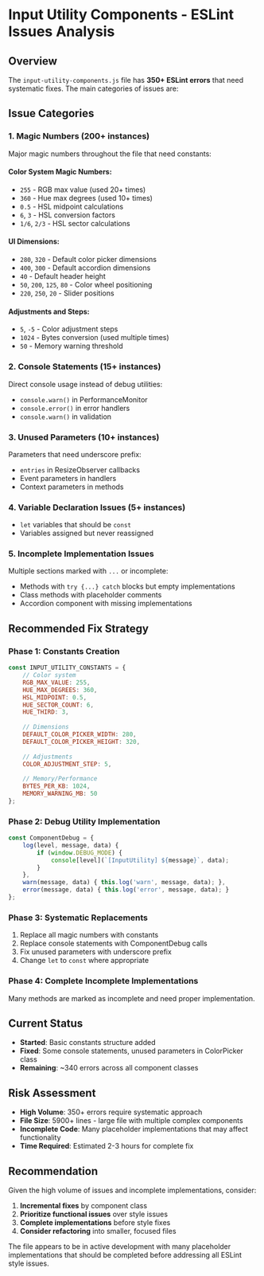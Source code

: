 # Input Utility Components - ESLint Issues Analysis

## Overview
The `input-utility-components.js` file has **350+ ESLint errors** that need systematic fixes. The main categories of issues are:

## Issue Categories

### 1. **Magic Numbers (200+ instances)**
Major magic numbers throughout the file that need constants:

#### Color System Magic Numbers:
- `255` - RGB max value (used 20+ times)
- `360` - Hue max degrees (used 10+ times) 
- `0.5` - HSL midpoint calculations
- `6`, `3` - HSL conversion factors
- `1/6`, `2/3` - HSL sector calculations

#### UI Dimensions:
- `280`, `320` - Default color picker dimensions
- `400`, `300` - Default accordion dimensions
- `40` - Default header height
- `50`, `200`, `125`, `80` - Color wheel positioning
- `220`, `250`, `20` - Slider positions

#### Adjustments and Steps:
- `5`, `-5` - Color adjustment steps
- `1024` - Bytes conversion (used multiple times)
- `50` - Memory warning threshold

### 2. **Console Statements (15+ instances)**
Direct console usage instead of debug utilities:
- `console.warn()` in PerformanceMonitor
- `console.error()` in error handlers  
- `console.warn()` in validation

### 3. **Unused Parameters (10+ instances)**
Parameters that need underscore prefix:
- `entries` in ResizeObserver callbacks
- Event parameters in handlers
- Context parameters in methods

### 4. **Variable Declaration Issues (5+ instances)**
- `let` variables that should be `const`
- Variables assigned but never reassigned

### 5. **Incomplete Implementation Issues**
Multiple sections marked with `...` or incomplete:
- Methods with `try {...} catch` blocks but empty implementations
- Class methods with placeholder comments
- Accordion component with missing implementations

## Recommended Fix Strategy

### Phase 1: Constants Creation
```javascript
const INPUT_UTILITY_CONSTANTS = {
    // Color system
    RGB_MAX_VALUE: 255,
    HUE_MAX_DEGREES: 360,
    HSL_MIDPOINT: 0.5,
    HUE_SECTOR_COUNT: 6,
    HUE_THIRD: 3,
    
    // Dimensions
    DEFAULT_COLOR_PICKER_WIDTH: 280,
    DEFAULT_COLOR_PICKER_HEIGHT: 320,
    
    // Adjustments
    COLOR_ADJUSTMENT_STEP: 5,
    
    // Memory/Performance
    BYTES_PER_KB: 1024,
    MEMORY_WARNING_MB: 50
};
```

### Phase 2: Debug Utility Implementation
```javascript
const ComponentDebug = {
    log(level, message, data) {
        if (window.DEBUG_MODE) {
            console[level](`[InputUtility] ${message}`, data);
        }
    },
    warn(message, data) { this.log('warn', message, data); },
    error(message, data) { this.log('error', message, data); }
};
```

### Phase 3: Systematic Replacements
1. Replace all magic numbers with constants
2. Replace console statements with ComponentDebug calls
3. Fix unused parameters with underscore prefix
4. Change `let` to `const` where appropriate

### Phase 4: Complete Incomplete Implementations
Many methods are marked as incomplete and need proper implementation.

## Current Status
- **Started**: Basic constants structure added
- **Fixed**: Some console statements, unused parameters in ColorPicker class
- **Remaining**: ~340 errors across all component classes

## Risk Assessment
- **High Volume**: 350+ errors require systematic approach
- **File Size**: 5900+ lines - large file with multiple complex components
- **Incomplete Code**: Many placeholder implementations that may affect functionality
- **Time Required**: Estimated 2-3 hours for complete fix

## Recommendation
Given the high volume of issues and incomplete implementations, consider:
1. **Incremental fixes** by component class
2. **Prioritize functional issues** over style issues
3. **Complete implementations** before style fixes
4. **Consider refactoring** into smaller, focused files

The file appears to be in active development with many placeholder implementations that should be completed before addressing all ESLint style issues.
